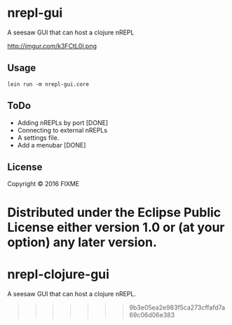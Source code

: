 # nrepl-gui

A seesaw GUI that can host a clojure nREPL

http://imgur.com/k3FCtL0l.png

## Usage

    lein run -m nrepl-gui.core
    
## ToDo

- Adding nREPLs by port [DONE]
- Connecting to external nREPLs 
- A settings file.
- Add a menubar [DONE]

## License

Copyright © 2016 FIXME

Distributed under the Eclipse Public License either version 1.0 or (at
your option) any later version.
=======
# nrepl-clojure-gui
A seesaw GUI that can host a clojure nREPL.
>>>>>>> 9b3e05ea2e983f5ca273cffafd7a69c06d06e383
